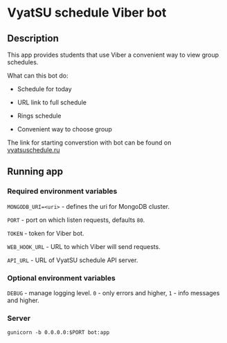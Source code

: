 # VyatSU schedule Viber bot

## Description

This app provides students that use Viber a convenient way to view group schedules.

What can this bot do:

- Schedule for today

- URL link to full schedule

- Rings schedule

- Convenient way to choose group

The link for starting converstion with bot can be found on [vyatsuschedule.ru](https://vyatsuschedule.ru)

## Running app

### Required environment variables

`MONGODB_URI=<uri>` - defines the uri for MongoDB cluster.

`PORT` - port on which listen requests, defaults `80`.

`TOKEN` - token for Viber bot.

`WEB_HOOK_URL` - URL to which Viber will send requests.

`API_URL` - URL of VyatSU schedule API server.

### Optional environment variables

`DEBUG` - manage logging level. `0` - only errors and higher, `1` - info messages and higher.

### Server

`gunicorn -b 0.0.0.0:$PORT bot:app`

